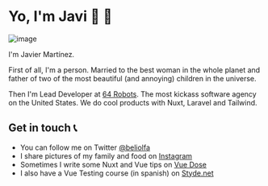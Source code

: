 # Yo, I'm Javi 👋 💾

![image](https://user-images.githubusercontent.com/12644599/92306359-c227bc80-ef8e-11ea-91ba-671002208621.jpg)

I'm Javier Martínez.

First of all, I'm a person. Married to the best woman in the whole planet and father of two of the most beautiful (and annoying) children in the universe.

Then I'm Lead Developer at [64 Robots](https://www.64robots.com/). The most kickass software agency on the United States. We do cool products with Nuxt, Laravel and Tailwind.

## Get in touch 📞
- You can follow me on Twitter [@beliolfa](https://twitter.com/beliolfa)
- I share pictures of my family and food on [Instagram](https://www.instagram.com/beliolfa)
- Sometimes I write some Nuxt and Vue tips on [Vue Dose](https://vuedose.tips/authors/javier-martinez/)
- I also have a Vue Testing course (in spanish) on [Styde.net](https://styde.net/curso-de-testing-con-vue-js/)


<!--
**beliolfa/beliolfa** is a ✨ _special_ ✨ repository because its `README.md` (this file) appears on your GitHub profile.

Here are some ideas to get you started:

- 🔭 I’m currently working on ...
- 🌱 I’m currently learning ...
- 👯 I’m looking to collaborate on ...
- 🤔 I’m looking for help with ...
- 💬 Ask me about ...
- 📫 How to reach me: ...
- 😄 Pronouns: ...
- ⚡ Fun fact: ...
-->
